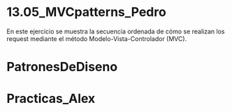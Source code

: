 # 13.05_MVCpatterns_Pedro
En este ejercicio se muestra la secuencia ordenada de cómo se realizan los request mediante el método Modelo-Vista-Controlador (MVC).
# PatronesDeDiseno
# Practicas_Alex
